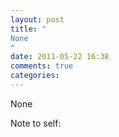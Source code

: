 ```yaml
---
layout: post
title: "
None
"
date: 2011-05-22 16:38
comments: true
categories: 
---
```


None


Note to self: 

